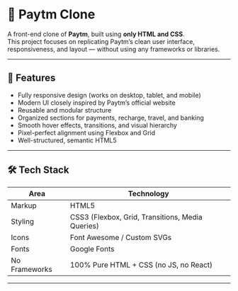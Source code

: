 # 💸 Paytm Clone

A front-end clone of **Paytm**, built using **only HTML and CSS**.  
This project focuses on replicating Paytm’s clean user interface, responsiveness, and layout — without using any frameworks or libraries.

---

## 🚀 Features

- Fully responsive design (works on desktop, tablet, and mobile)
- Modern UI closely inspired by Paytm’s official website
- Reusable and modular structure
- Organized sections for payments, recharge, travel, and banking
- Smooth hover effects, transitions, and visual hierarchy
- Pixel-perfect alignment using Flexbox and Grid
- Well-structured, semantic HTML5

---

## 🛠️ Tech Stack

| Area          | Technology                                       |
| ------------- | ------------------------------------------------ |
| Markup        | HTML5                                            |
| Styling       | CSS3 (Flexbox, Grid, Transitions, Media Queries) |
| Icons         | Font Awesome / Custom SVGs                       |
| Fonts         | Google Fonts                                     |
| No Frameworks | 100% Pure HTML + CSS (no JS, no React)           |

---
